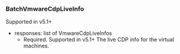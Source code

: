 ### BatchVmwareCdpLiveInfo
Supported in v5.1+

- responses: list of VmwareCdpLiveInfos
  - Required. Supported in v5.1+
The live CDP info for the virtual machines.
